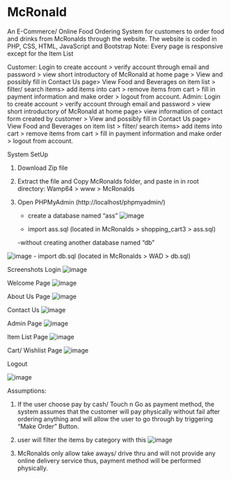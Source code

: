 # McRonald
An E-Commerce/ Online Food Ordering System for customers to order food and drinks from McRonalds through the website. The website is coded in PHP, CSS, HTML, JavaScript and Bootstrap
Note: Every page is responsive except for the Item List

Customer:
Login to create account > verify account through email and password > view short introductory of McRonald at home page > View and possibly fill in Contact Us page>  View Food and Beverages on item list > filter/ search items> add items into cart > remove items from cart > fill in payment information and make order > logout from account.
Admin: 
Login to create account > verify account through email and password > view short introductory of McRonald at home page> view information of contact form created by customer  > View and possibly fill in Contact Us page>  View Food and Beverages on item list > filter/ search items>  add items into cart > remove items from cart > fill in payment information and make order > logout from account.

System SetUp
1. Download Zip file
2. Extract the file and Copy McRonalds folder, and paste in in root directory:
Wamp64 > www > McRonalds
3. Open PHPMyAdmin (http://localhost/phpmyadmin/)
	- create a database named “ass”
	 ![image](https://github.com/YoonWK/McRonald/assets/120373444/3a42adba-8b12-4cb8-9daa-a49a75ea44a4)

	- import ass.sql (located  in McRonalds > shopping_cart3 > ass.sql)
	
	-without creating another database named “db”

![image](https://github.com/YoonWK/McRonald/assets/120373444/cd0957e3-f1e4-4a59-8bd3-6142bfbcc876)
	- import db.sql (located  in McRonalds > WAD > db.sql)


Screenshots
Login
 ![image](https://github.com/YoonWK/McRonald/assets/120373444/d5e6ef33-4d46-4c19-9cfa-16f82ecca710)

Welcome Page
 ![image](https://github.com/YoonWK/McRonald/assets/120373444/bb87d161-4fe6-4927-ab9f-ad9770dbcfa1)

About Us Page
 ![image](https://github.com/YoonWK/McRonald/assets/120373444/3c9caf42-f5af-4b09-97dc-058182af3cee)

Contact Us
 ![image](https://github.com/YoonWK/McRonald/assets/120373444/cb282dbe-06c7-4eee-8e97-bbc5357179e7)

Admin Page
 ![image](https://github.com/YoonWK/McRonald/assets/120373444/500ce8a5-0dde-40a2-b55b-e3df60ce63d6)

Item List Page
 ![image](https://github.com/YoonWK/McRonald/assets/120373444/a82813c6-2cc7-431d-8c24-5330d5327413)

Cart/ Wishlist Page
 ![image](https://github.com/YoonWK/McRonald/assets/120373444/b1fbee94-e631-405e-bb92-ebfced65f6a4)

Logout

 ![image](https://github.com/YoonWK/McRonald/assets/120373444/a73a2d0a-e397-4dd3-bc57-5cf6a6668442)


Assumptions:
1. If the user choose pay by cash/ Touch n Go as payment method, the system assumes that the customer will pay physically without fail after ordering anything and will allow the user to go through by triggering “Make Order” Button.
2. user will filter the items by category with this
  ![image](https://github.com/YoonWK/McRonald/assets/120373444/37d9e712-9a14-4773-a71b-c5ea61d3cc55)

3. McRonalds only allow take aways/ drive thru and will not provide any online delivery service thus, payment method will be performed physically.

